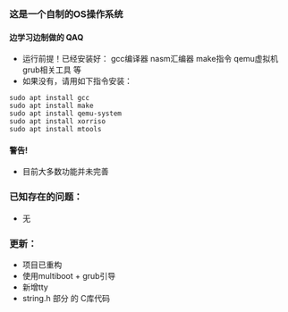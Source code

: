 ### 这是一个自制的OS操作系统
#### 边学习边制做的 QAQ
  * 运行前提！已经安装好： gcc编译器 nasm汇编器 make指令 qemu虚拟机 grub相关工具 等
  * 如果没有，请用如下指令安装：
  ```shell
  sudo apt install gcc
  sudo apt install make
  sudo apt install qemu-system
  sudo apt install xorriso
  sudo apt install mtools
  ```
#### 警告!
  * 目前大多数功能并未完善

### 已知存在的问题：
  * 无

### 更新：
  * 项目已重构
  * 使用multiboot + grub引导
  * 新增tty
  * string.h 部分 的 C库代码 



